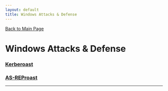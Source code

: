 ```yaml
---
layout: default
title: Windows Attacks & Defense
---
```

[Back to Main Page](index.html)
# Windows Attacks & Defense

### [Kerberoast](docs/windowsAttacks-Defense/Kerberoast/kerberoast.md)
### [AS-REProast](docs/windowsAttacks-Defense/AS-REProast/as-repRoast.md)


---